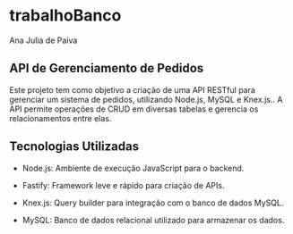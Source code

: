# trabalhoBanco

Ana Julia de Paiva

## API de Gerenciamento de Pedidos
Este projeto tem como objetivo a criação de uma API RESTful para gerenciar um sistema de pedidos, utilizando Node.js, MySQL e Knex.js.. A API permite operações de CRUD em diversas tabelas e gerencia os relacionamentos entre elas.

## Tecnologias Utilizadas
- Node.js: Ambiente de execução JavaScript para o backend.

- Fastify: Framework leve e rápido para criação de APIs.

- Knex.js: Query builder para integração com o banco de dados MySQL.

- MySQL: Banco de dados relacional utilizado para armazenar os dados.
